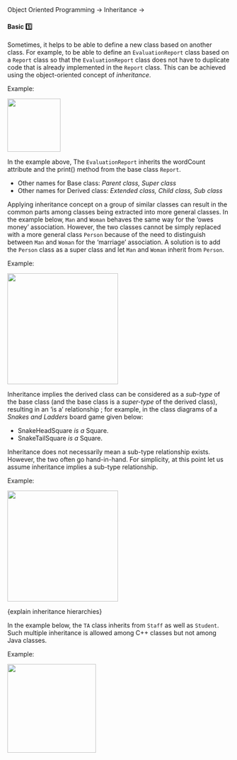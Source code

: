 <link rel="stylesheet" href="{{baseUrl}}/css/textbook.css">

<div class="website-content">

<div id="path">Object Oriented Programming &rarr; Inheritance &rarr;</div>

<div id="title">

#### Basic :one:

</div>

<div id="body">

Sometimes, it helps to be able to define a new class based on another class. For example, to be able to define an `EvaluationReport` class based on a `Report` class so that the `EvaluationReport` class does not have to duplicate code that is already implemented in the `Report` class. This can be achieved using the object-oriented concept of _inheritance_.

<dynamic-panel src="../../../uml/classDiagrams/classInheritance/topicPanel.md" header="UML: Class Diagrams: Inheritance" is-open></dynamic-panel>

<p/>

<tip-box>

Example:

<img src="{{baseUrl}}/oopDesign/inheritance/basic/images/report.png" height="120" />
<p/>

</tip-box>

In the example above, The `EvaluationReport` inherits the wordCount attribute and the print() method from the base class `Report`.

* Other names for Base class: _Parent class, Super class_
* Other names for Derived class: _Extended class, Child class, Sub class_

Applying inheritance concept on a group of similar classes can result in the common parts among classes being extracted into more general classes. In the example below, `Man` and `Woman` behaves the same way for the ‘owes money’ association. However, the two classes cannot be simply replaced with a more general class `Person` because of the need to distinguish between `Man` and `Woman` for the ‘marriage’ association. A solution is to add the `Person` class as a super class and let `Man` and `Woman` inherit from `Person`.

<tip-box>

Example:

<img src="{{baseUrl}}/oopDesign/inheritance/basic/images/manWoman.png" height="250" />
<p/>

</tip-box>

Inheritance implies the derived class can be considered as a _sub-type_ of the base class (and the base class is a _super-type_ of the derived class), resulting in an ‘is a’ relationship ; for example, in the class diagrams of a _Snakes and Ladders_ board game given below:

* SnakeHeadSquare _is a_ Square.
* SnakeTailSquare _is a_ Square.


<tip-box type="info">

Inheritance does not necessarily mean a sub-type relationship exists. However, the two often go hand-in-hand. For simplicity, at this point let us assume inheritance implies a sub-type relationship.

</tip-box>

<tip-box>

Example:

<img src="{{baseUrl}}/oopDesign/inheritance/basic/images/boardSquare.png" height="250" />
<p/>

</tip-box>

{explain inheritance hierarchies}

In the example below, the `TA` class inherits from `Staff` as well as `Student`. Such multiple inheritance is allowed among C++ classes but not among Java classes.

<tip-box>

Example:

<img src="{{baseUrl}}/oopDesign/inheritance/basic/images/studentStaff.png" height="200" />
<p/>

</tip-box>

</div>

<div id="extras">
<div>

</div>
